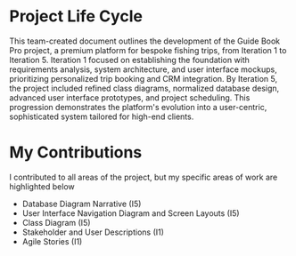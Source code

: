 # Project Life Cycle
This team-created document outlines the development of the Guide Book Pro project, a premium platform for bespoke fishing trips, from Iteration 1 to Iteration 5. Iteration 1 focused on establishing the foundation with requirements analysis, system architecture, and user interface mockups, prioritizing personalized trip booking and CRM integration. By Iteration 5, the project included refined class diagrams, normalized database design, advanced user interface prototypes, and project scheduling. This progression demonstrates the platform's evolution into a user-centric, sophisticated system tailored for high-end clients.
# My Contributions
I contributed to all areas of the project, but my specific areas of work are highlighted below
- Database Diagram Narrative (I5)
- User Interface Navigation Diagram and Screen Layouts (I5)
- Class Diagram (I5)
- Stakeholder and User Descriptions (I1)
- Agile Stories (I1)

